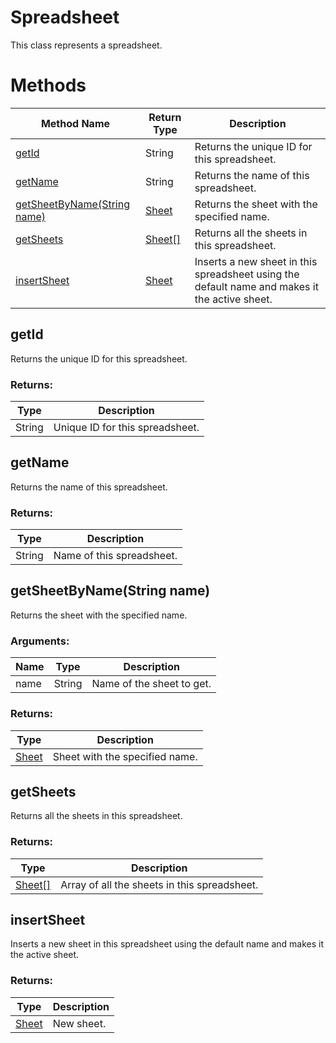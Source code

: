 # Spreadsheet
This class represents a spreadsheet.

# Methods
|Method Name|Return Type|Description|
|-|-|-
[getId](#getid)|String|Returns the unique ID for this spreadsheet.
[getName](#getname)|String|Returns the name of this spreadsheet.
[getSheetByName(String name)](#getsheetbyname~string-name~)|[Sheet](./Sheet)|Returns the sheet with the specified name.
[getSheets](#getsheets)|[Sheet[]](./Sheet)|Returns all the sheets in this spreadsheet.
[insertSheet](#insertsheet)|[Sheet](./Sheet)|Inserts a new sheet in this spreadsheet using the default name and makes it the active sheet.

## <a name="getid"></a>getId
Returns the unique ID for this spreadsheet.

### Returns:
|Type|Description|
|-|-
String|Unique ID for this spreadsheet.

## <a name="getname"></a>getName
Returns the name of this spreadsheet.

### Returns:
|Type|Description|
|-|-
String|Name of this spreadsheet.

## <a name="getsheetbyname~string-name~"></a>getSheetByName(String name)
Returns the sheet with the specified name.

### Arguments:
|Name|Type|Description|
|-|-|-
name|String|Name of the sheet to get.
### Returns:
|Type|Description|
|-|-
[Sheet](./Sheet)|Sheet with the specified name.

## <a name="getsheets"></a>getSheets
Returns all the sheets in this spreadsheet.

### Returns:
|Type|Description|
|-|-
[Sheet[]](./Sheet)|Array of all the sheets in this spreadsheet.

## <a name="insertsheet"></a>insertSheet
Inserts a new sheet in this spreadsheet using the default name and makes it the active sheet.

### Returns:
|Type|Description|
|-|-
[Sheet](./Sheet)|New sheet.

